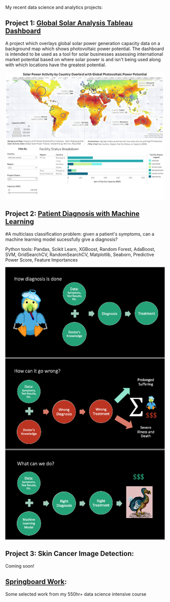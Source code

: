 My recent data science and analytics projects:

## Project 1: [Global Solar Analysis Tableau Dashboard](https://public.tableau.com/app/profile/caitlin.ortega.ruble/viz/GlobalSolarAnalysis/GlobalDashboard?publish=yes)
A project which overlays global solar power generation capacity data on a background map which shows photovoltaic power potential. The dashboard is intended to be used as a tool for solar businesses assessing international market potential based on where solar power is and isn't being used along with which locations have the greatest potential.

![](images/Tableau-Dashboard-Image.png)


## Project 2: [Patient Diagnosis with Machine Learning](https://github.com/caitlinruble/Patient-Diagnosis-Project)
#A multiclass classification problem: given a patient's symptoms, can a machine learning model sucessfully give a diagnosis? 

Python tools: Pandas, Scikit Learn, XGBoost, Random Forest, AdaBoost, SVM, GridSearchCV, RandomSearchCV, Matplotlib, Seaborn, Predictive Power Score, Feature Importances

![](images/Patient-Diagnosis-Model.png)


## Project 3: Skin Cancer Image Detection:

Coming soon!


## [Springboard Work](https://github.com/caitlinruble/Springboard-Work):

Some selected work from my 550hr+ data science intensive course

